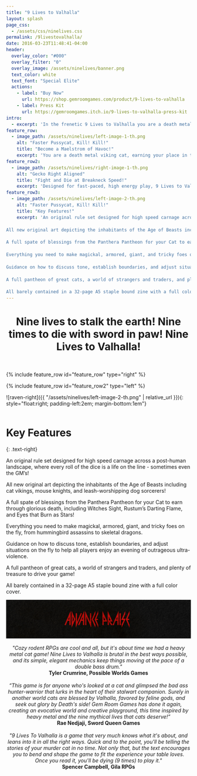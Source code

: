 ```yaml
---
title: "9 Lives to Valhalla"
layout: splash
page_css:
  - /assets/css/ninelives.css
permalink: /9livestovalhalla/
date: 2016-03-23T11:48:41-04:00
header:
  overlay_color: "#000"
  overlay_filter: "0"
  overlay_image: /assets/ninelives/banner.png
  text_color: white
  text_font: "Special Elite"
  actions:
    - label: "Buy Now"
      url: https://shop.gemroomgames.com/product/9-lives-to-valhalla
    - label: Press Kit
      url: https://gemroomgames.itch.io/9-lives-to-valhalla-press-kit
intro:
  - excerpt: 'In the frenetic 9 Lives to Valhalla you are a death metal viking cat earning your place in the drinking halls of Valhalla by casting a wake of blood and carnage upon the blighted earth. Guided personally by DEATH, your merry band will leave a wake of ruin ending only at the hands of a truly worthy foe. Nine lives to stalk the earth! Nine times to die with sword in paw! Nine Lives to Valhalla!'
feature_row:
  - image_path: /assets/ninelives/left-image-1-th.png
    alt: "Faster Pussycat, Kill! Kill!"
    title: "Become a Maelstrom of Havoc!"
    excerpt: 'You are a death metal viking cat, earning your place in the drinking halls of Valhalla by casting a wake of blood and carnage upon the blighted earth in each of your 9 lives. Guided personally by DEATH, your merry band will leave a wake of ruin ending only at the hands of a truly worthy foe. Find treasures, trade with merchants, mercenaries, or ghosts, and follow DEATH to seek worthy foes, fiendish traps, and ensure your place among the greatest warriors of catkind!'
feature_row2:
  - image_path: /assets/ninelives/right-image-1-th.png
    alt: "Gecko Right Aligned"
    title: "Fight and Die at Breakneck Speed!"
    excerpt: 'Designed for fast-paced, high energy play, 9 Lives to Valhalla is a standalone, rules-light tabletop rpg for 2-6 players in the classic tradition of animal adventurers in a surprisingly dark fantasy world. It’s perfect for over-the-top livestreams, single-session games at your kitchen table, and joining your friends on a journey of brutal ferocity as you rampage through a cursed landscape against anyone who would resurrect ancient tyrannies.'
feature_row3:
  - image_path: /assets/ninelives/left-image-2-th.png
    alt: "Faster Pussycat, Kill! Kill!"
    title: "Key Features!"
    excerpt: 'An original rule set designed for high speed carnage across a post-human landscape, where every roll of the dice is a life on the line - sometimes even the GM’s!<br><br>

All new original art depicting the inhabitants of the Age of Beasts including cat vikings, mouse knights, and leash-worshipping dog sorcerers!<br><br>

A full spate of blessings from the Panthera Pantheon for your Cat to earn through glorious death, including Witches Sight, Rustum’s Darting Flame, and Eyes that Burn as Stars!<br><br>

Everything you need to make magickal, armored, giant, and tricky foes on the fly, from hummingbird assassins to skeletal dragons.<br><br>

Guidance on how to discuss tone, establish boundaries, and adjust situations on the fly to help all players enjoy an evening of outrageous ultra-violence.<br><br>

A full pantheon of great cats, a world of strangers and traders, and plenty of treasure to drive your game!<br><br>

All barely contained in a 32-page A5 staple bound zine with a full color cover.'
---
```


<center><h1>Nine lives to stalk the earth! Nine times to die with sword in paw! Nine Lives to Valhalla!</h1></center><br>

{% include feature_row id="feature_row" type="right" %}

{% include feature_row id="feature_row2" type="left" %}

![raven-right]({{ "/assets/ninelives/left-image-2-th.png" | relative_url }}){: style="float:right; padding-left:2em; margin-bottom:1em"}
<div style="height: 1px; display: block;"></div>
<h1>Key Features</h1>
{: .text-right}
  <p class="features">An original rule set designed for high speed carnage across a post-human landscape, where every roll of the dice is a life on the line - sometimes even the GM’s!</p>
  <p class="features">All new original art depicting the inhabitants of the Age of Beasts including cat vikings, mouse knights, and leash-worshipping dog sorcerers!</p>
  <p class="features">A full spate of blessings from the Panthera Pantheon for your Cat to earn through glorious death, including Witches Sight, Rustum’s Darting Flame, and Eyes that Burn as Stars!</p>
  <p class="features">Everything you need to make magickal, armored, giant, and tricky foes on the fly, from hummingbird assassins to skeletal dragons.</p>
  <p class="features">Guidance on how to discuss tone, establish boundaries, and adjust situations on the fly to help all players enjoy an evening of outrageous ultra-violence.</p>
  <p class="features">A full pantheon of great cats, a world of strangers and traders, and plenty of treasure to drive your game!</p>
  <p class="features">All barely contained in a 32-page A5 staple bound zine with a full color cover.</p>


<p align="middle">
  <img src="/assets/ninelives/advance_praise_header_trimmed.png" alt="Advance Praise for 9 Lives to Valhalla" style="margin: 0px 0px 0px 0px;"/>
</p>
<center><i> "Cozy rodent RPGs are cool and all, but it's about time we had a heavy metal cat game! Nine Lives to Valhalla is brutal in the best ways possible, and its simple, elegant mechanics keep things moving at the pace of a double bass drum."</i><br>
<b>Tyler Crumrine, Possible Worlds Games</b><br>
<br>
<i>“This game is for anyone who's looked at a cat and glimpsed the bad ass hunter-warrior that lurks in the heart of their stalwart companion. Surely in another world cats are blessed by Valhalla, favored by feline gods, and seek out glory by Death's side! Gem Room Games has done it again, creating an evocative world and creative playground, this time inspired by heavy metal and the nine mythical lives that cats deserve!”</i><br>
<b>Rae Nedjaji, Sword Queen Games</b><br>
<br>
<i> "9 Lives To Valhalla is a game that very much knows what it's about, and leans into it in all the right ways. Quick and to the point, you'll be telling the stories of your murder cat in no time. Not only that, but the text encourages you to bend and shape the game to fit the experience your table loves. Once you read it, you'll be dying (9 times) to play it."</i><br>
<b>Spencer Campbell, Gila RPGs</b>
</center>
<br><br>
<div class="ml-embedded" data-form="M2Nacx"></div>
<script src='https://storage.ko-fi.com/cdn/scripts/overlay-widget.js'></script>
<script>
  kofiWidgetOverlay.draw('gemroomgames', {
    'type': 'floating-chat',
    'floating-chat.donateButton.text': 'Support Us',
    'floating-chat.donateButton.background-color': '#794bc4',
    'floating-chat.donateButton.text-color': '#fff'
  });
</script>
